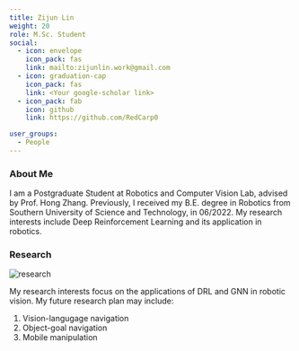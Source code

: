 ```yaml
---
title: Zijun Lin
weight: 20
role: M.Sc. Student
social:
  - icon: envelope 
    icon_pack: fas
    link: mailto:zijunlin.work@gmail.com
  - icon: graduation-cap 
    icon_pack: fas
    link: <Your google-scholar link>
  - icon_pack: fab
    icon: github
    link: https://github.com/RedCarp0

user_groups:
  - People
---
```

### About Me
I am a Postgraduate Student at Robotics and Computer Vision Lab, advised by Prof. Hong Zhang. Previously, I received my B.E. degree in Robotics from Southern University of Science and Technology, in 06/2022. My research interests include Deep Reinforcement Learning and its application in robotics.

### Research
![research](authors_research/zijun_lin.png "Research Introduction (From Kim, N., Kwon, O., Yoo, H., Choi, Y., Park, J., & Oh, S. (2022, September). Topological Semantic Graph Memory for Image-Goal Navigation. In 6th Annual Conference on Robot Learning.)")

My research interests focus on the applications of DRL and GNN in robotic vision. My future research plan may include:
1. Vision-langugage navigation
2. Object-goal navigation
3. Mobile manipulation


